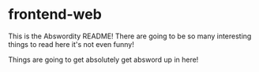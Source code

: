 # frontend-web

This is the Abswordity README! There are going to be so many interesting things to read here it's not even funny!

Things are going to get absolutely get absword up in here!